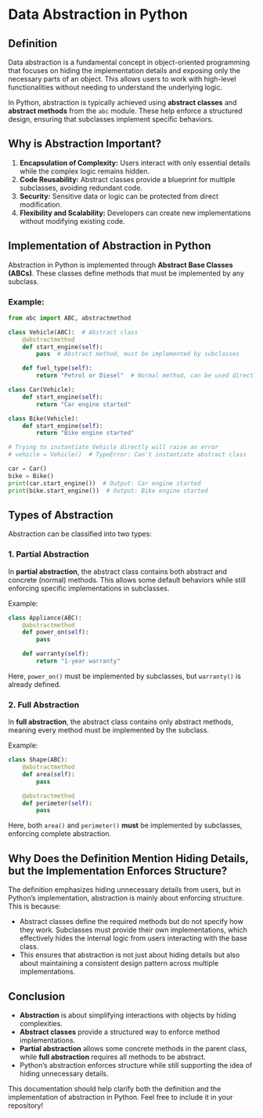 # Data Abstraction in Python

## Definition

Data abstraction is a fundamental concept in object-oriented programming that focuses on hiding the implementation details and exposing only the necessary parts of an object. This allows users to work with high-level functionalities without needing to understand the underlying logic.

In Python, abstraction is typically achieved using **abstract classes** and **abstract methods** from the `abc` module. These help enforce a structured design, ensuring that subclasses implement specific behaviors.

## Why is Abstraction Important?

1. **Encapsulation of Complexity:** Users interact with only essential details while the complex logic remains hidden.
2. **Code Reusability:** Abstract classes provide a blueprint for multiple subclasses, avoiding redundant code.
3. **Security:** Sensitive data or logic can be protected from direct modification.
4. **Flexibility and Scalability:** Developers can create new implementations without modifying existing code.

## Implementation of Abstraction in Python

Abstraction in Python is implemented through **Abstract Base Classes (ABCs)**. These classes define methods that must be implemented by any subclass.

### Example:

```python
from abc import ABC, abstractmethod

class Vehicle(ABC):  # Abstract class
    @abstractmethod
    def start_engine(self):
        pass  # Abstract method, must be implemented by subclasses

    def fuel_type(self):
        return "Petrol or Diesel"  # Normal method, can be used directly

class Car(Vehicle):
    def start_engine(self):
        return "Car engine started"

class Bike(Vehicle):
    def start_engine(self):
        return "Bike engine started"

# Trying to instantiate Vehicle directly will raise an error
# vehicle = Vehicle()  # TypeError: Can't instantiate abstract class

car = Car()
bike = Bike()
print(car.start_engine())  # Output: Car engine started
print(bike.start_engine())  # Output: Bike engine started
```

## Types of Abstraction

Abstraction can be classified into two types:

### 1. **Partial Abstraction**

In **partial abstraction**, the abstract class contains both abstract and concrete (normal) methods. This allows some default behaviors while still enforcing specific implementations in subclasses.

Example:

```python
class Appliance(ABC):
    @abstractmethod
    def power_on(self):
        pass

    def warranty(self):
        return "1-year warranty"
```

Here, `power_on()` must be implemented by subclasses, but `warranty()` is already defined.

### 2. **Full Abstraction**

In **full abstraction**, the abstract class contains only abstract methods, meaning every method must be implemented by the subclass.

Example:

```python
class Shape(ABC):
    @abstractmethod
    def area(self):
        pass

    @abstractmethod
    def perimeter(self):
        pass
```

Here, both `area()` and `perimeter()` **must** be implemented by subclasses, enforcing complete abstraction.

## Why Does the Definition Mention Hiding Details, but the Implementation Enforces Structure?

The definition emphasizes hiding unnecessary details from users, but in Python’s implementation, abstraction is mainly about enforcing structure. This is because:

- Abstract classes define the required methods but do not specify how they work. Subclasses must provide their own implementations, which effectively hides the internal logic from users interacting with the base class.
- This ensures that abstraction is not just about hiding details but also about maintaining a consistent design pattern across multiple implementations.

## Conclusion

- **Abstraction** is about simplifying interactions with objects by hiding complexities.
- **Abstract classes** provide a structured way to enforce method implementations.
- **Partial abstraction** allows some concrete methods in the parent class, while **full abstraction** requires all methods to be abstract.
- Python’s abstraction enforces structure while still supporting the idea of hiding unnecessary details.

This documentation should help clarify both the definition and the implementation of abstraction in Python. Feel free to include it in your repository!




